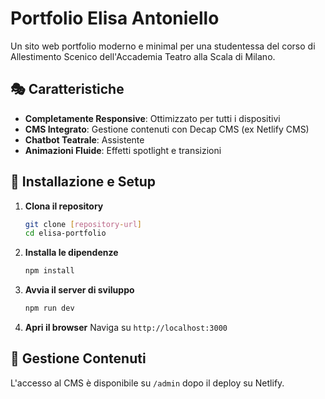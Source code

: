 # Portfolio Elisa Antoniello

Un sito web portfolio moderno e minimal per una studentessa del corso di Allestimento Scenico dell'Accademia Teatro alla Scala di Milano.

## 🎭 Caratteristiche

- **Completamente Responsive**: Ottimizzato per tutti i dispositivi
- **CMS Integrato**: Gestione contenuti con Decap CMS (ex Netlify CMS)
- **Chatbot Teatrale**: Assistente 
- **Animazioni Fluide**: Effetti spotlight e transizioni

## 🚀 Installazione e Setup

1. **Clona il repository**
   ```bash
   git clone [repository-url]
   cd elisa-portfolio
   ```

2. **Installa le dipendenze**
   ```bash
   npm install
   ```

3. **Avvia il server di sviluppo**
   ```bash
   npm run dev
   ```

4. **Apri il browser**
   Naviga su `http://localhost:3000`


## 📝 Gestione Contenuti

L'accesso al CMS è disponibile su `/admin` dopo il deploy su Netlify.
